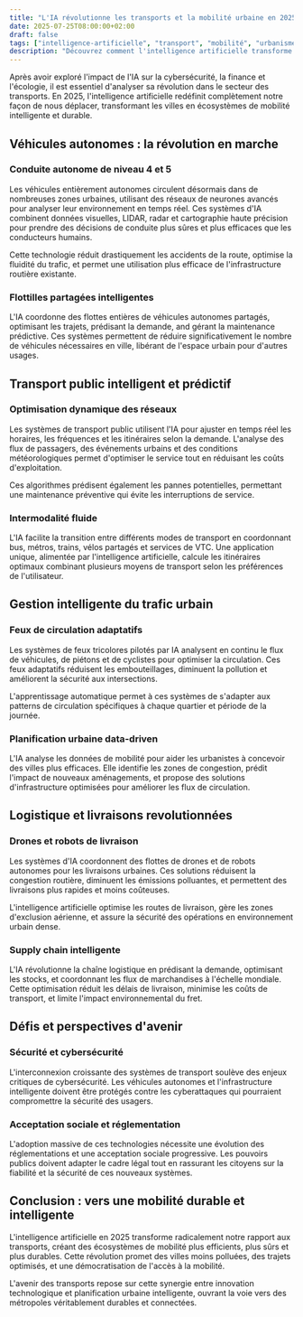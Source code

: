 ```yaml
---
title: "L'IA révolutionne les transports et la mobilité urbaine en 2025"
date: 2025-07-25T08:00:00+02:00
draft: false
tags: ["intelligence-artificielle", "transport", "mobilité", "urbanisme", "2025", "technologie"]
description: "Découvrez comment l'intelligence artificielle transforme radicalement les transports et la mobilité urbaine en 2025, des véhicules autonomes aux systèmes de transport intelligents."
---
```


Après avoir exploré l'impact de l'IA sur la cybersécurité, la finance et l'écologie, il est essentiel d'analyser sa révolution dans le secteur des transports. En 2025, l'intelligence artificielle redéfinit complètement notre façon de nous déplacer, transformant les villes en écosystèmes de mobilité intelligente et durable.

## Véhicules autonomes : la révolution en marche

### Conduite autonome de niveau 4 et 5

Les véhicules entièrement autonomes circulent désormais dans de nombreuses zones urbaines, utilisant des réseaux de neurones avancés pour analyser leur environnement en temps réel. Ces systèmes d'IA combinent données visuelles, LIDAR, radar et cartographie haute précision pour prendre des décisions de conduite plus sûres et plus efficaces que les conducteurs humains.

Cette technologie réduit drastiquement les accidents de la route, optimise la fluidité du trafic, et permet une utilisation plus efficace de l'infrastructure routière existante.

### Flottilles partagées intelligentes

L'IA coordonne des flottes entières de véhicules autonomes partagés, optimisant les trajets, prédisant la demande, and gérant la maintenance prédictive. Ces systèmes permettent de réduire significativement le nombre de véhicules nécessaires en ville, libérant de l'espace urbain pour d'autres usages.

## Transport public intelligent et prédictif

### Optimisation dynamique des réseaux

Les systèmes de transport public utilisent l'IA pour ajuster en temps réel les horaires, les fréquences et les itinéraires selon la demande. L'analyse des flux de passagers, des événements urbains et des conditions météorologiques permet d'optimiser le service tout en réduisant les coûts d'exploitation.

Ces algorithmes prédisent également les pannes potentielles, permettant une maintenance préventive qui évite les interruptions de service.

### Intermodalité fluide

L'IA facilite la transition entre différents modes de transport en coordonnant bus, métros, trains, vélos partagés et services de VTC. Une application unique, alimentée par l'intelligence artificielle, calcule les itinéraires optimaux combinant plusieurs moyens de transport selon les préférences de l'utilisateur.

## Gestion intelligente du trafic urbain

### Feux de circulation adaptatifs

Les systèmes de feux tricolores pilotés par IA analysent en continu le flux de véhicules, de piétons et de cyclistes pour optimiser la circulation. Ces feux adaptatifs réduisent les embouteillages, diminuent la pollution et améliorent la sécurité aux intersections.

L'apprentissage automatique permet à ces systèmes de s'adapter aux patterns de circulation spécifiques à chaque quartier et période de la journée.

### Planification urbaine data-driven

L'IA analyse les données de mobilité pour aider les urbanistes à concevoir des villes plus efficaces. Elle identifie les zones de congestion, prédit l'impact de nouveaux aménagements, et propose des solutions d'infrastructure optimisées pour améliorer les flux de circulation.

## Logistique et livraisons revolutionnées

### Drones et robots de livraison

Les systèmes d'IA coordonnent des flottes de drones et de robots autonomes pour les livraisons urbaines. Ces solutions réduisent la congestion routière, diminuent les émissions polluantes, et permettent des livraisons plus rapides et moins coûteuses.

L'intelligence artificielle optimise les routes de livraison, gère les zones d'exclusion aérienne, et assure la sécurité des opérations en environnement urbain dense.

### Supply chain intelligente

L'IA révolutionne la chaîne logistique en prédisant la demande, optimisant les stocks, et coordonnant les flux de marchandises à l'échelle mondiale. Cette optimisation réduit les délais de livraison, minimise les coûts de transport, et limite l'impact environnemental du fret.

## Défis et perspectives d'avenir

### Sécurité et cybersécurité

L'interconnexion croissante des systèmes de transport soulève des enjeux critiques de cybersécurité. Les véhicules autonomes et l'infrastructure intelligente doivent être protégés contre les cyberattaques qui pourraient compromettre la sécurité des usagers.

### Acceptation sociale et réglementation

L'adoption massive de ces technologies nécessite une évolution des réglementations et une acceptation sociale progressive. Les pouvoirs publics doivent adapter le cadre légal tout en rassurant les citoyens sur la fiabilité et la sécurité de ces nouveaux systèmes.

## Conclusion : vers une mobilité durable et intelligente

L'intelligence artificielle en 2025 transforme radicalement notre rapport aux transports, créant des écosystèmes de mobilité plus efficients, plus sûrs et plus durables. Cette révolution promet des villes moins polluées, des trajets optimisés, et une démocratisation de l'accès à la mobilité.

L'avenir des transports repose sur cette synergie entre innovation technologique et planification urbaine intelligente, ouvrant la voie vers des métropoles véritablement durables et connectées.
